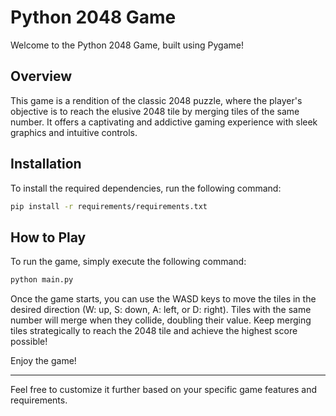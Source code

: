 # Python 2048 Game

Welcome to the Python 2048 Game, built using Pygame!

## Overview

This game is a rendition of the classic 2048 puzzle, where the player's objective is to reach the elusive 2048 tile by merging tiles of the same number. It offers a captivating and addictive gaming experience with sleek graphics and intuitive controls.

## Installation

To install the required dependencies, run the following command:

```bash
pip install -r requirements/requirements.txt
```

## How to Play

To run the game, simply execute the following command:

```bash
python main.py
```

Once the game starts, you can use the WASD keys to move the tiles in the desired direction (W: up, S: down, A: left, or D: right). Tiles with the same number will merge when they collide, doubling their value. Keep merging tiles strategically to reach the 2048 tile and achieve the highest score possible!

Enjoy the game!

---

Feel free to customize it further based on your specific game features and requirements.
